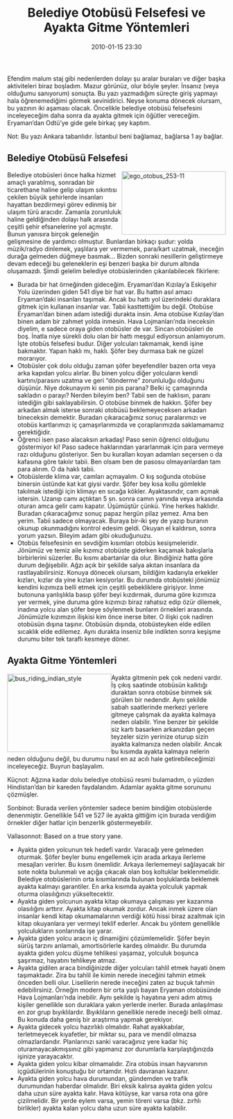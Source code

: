 ﻿---
layout: post
title: Belediye Otob&#252;s&#252; Felsefesi ve Ayakta Gitme Y&#246;ntemleri
date: 2010-01-15 23:30
comments: true
categories: []
---
<p>Efendim malum staj gibi nedenlerden dolayı şu aralar buraları ve diğer başka aktiviteleri biraz boşladım. Mazur görünüz, olur böyle şeyler. İnsanız (veya olduğumu sanıyorum) sonuçta. Bu yazı yazmadığım süreçte giriş yapmayı hala öğrenemediğimi görmek sevinidirici. Neyse konuma dönecek olursam, bu yazının iki aşaması olacak. Öncelikle belediye otobüsü felsefesini inceleyeceğim daha sonra da ayakta gitmek için öğütler vereceğim. Eryaman’dan Odtü’ye gide gele birkaç şey kaptım.</p>  <p>Not: Bu yazı Ankara tabanlıdır. İstanbul beni bağlamaz, bağlarsa 1 ay bağlar.</p>  <h2>Belediye Otobüsü Felsefesi</h2>  <p><img style="display: inline; margin-left: 0px; margin-right: 0px" title="ego_otobus_253-11" alt="ego_otobus_253-11" align="right" src="http://onurbaykal.com.tr/wp-content/uploads/2010/01/ego_otobus_25311.jpg" width="240" height="146" /> Belediye otobüsleri önce halka hizmet amaçlı yaratılmış, sonradan bir ticarethane haline gelip ulaşım sıkıntısı çekilen büyük şehirlerde insanları hayattan bezdirmeyi görev edinmiş bir ulaşım türü aracıdır. Zamanla zorunluluk haline geldiğinden dolayı halk arasında çeşitli şehir efsanelerine yol açmıştır. Bunun yanısıra birçok geleneğin gelişmesine de yardımcı olmuştur. Bunlardan birkaçı şudur: yolda müzik/radyo dinlemek, yaşlılara yer vermemek, para/kart uzatmak, ineceğin durağa gelmeden düğmeye basmak… Bizden sonraki nesillerin geliştirmeye devam edeceği bu geleneklerin eşi benzeri başka bir durum altında oluşamazdı. Şimdi gelelim belediye otobüslerinden çıkarılabilecek fikirlere:</p>  <ul>   <li>Burada bir hat örneğinden gideceğim. Eryaman’dan Kızılay’a Eskişehir Yolu üzerinden giden 541 diye bir hat var. Bu hattın asıl amacı Eryaman’daki insanları taşımak. Ancak bu hattı yol üzerindeki duraklara gitmek için kullanan insanlar var. Tabii kasttettiğim bu değil. Otobüse Eryaman’dan binen adam istediği durakta insin. Ama otobüse Kızılay’dan binen adam bir zahmet yolda inmesin. Hava Lojmanları’nda ineceksin diyelim, e sadece oraya giden otobüsler de var. Sincan otobüsleri de boş. İnatla niye sürekli dolu olan bir hattı meşgul ediyorsun anlamıyorum. İşte otobüs felsefesi budur. Diğer yolcuları takmamak, kendi işine bakmaktır. Yapan haklı mı, haklı. Şöfer bey durmasa bak ne güzel morarıyor.</li>    <li>Otobüsler çok dolu olduğu zaman şöfer beyefendiler bazen orta veya arka kapıdan yolcu alırlar. Bu binen yolcu diğer yolcuların kendi kartını/parasını uzatma ve geri “dönderme” zorunluluğu olduğunu düşünür. Niye dokunayım ki senin pis parana? Belki iç çamaşırında sakladın o parayı? Nerden bileyim ben? Tabii sen de haklısın, paranı istediğin gibi saklayabilirsin. O otobüse binmek de hakkın. Şöfer bey arkadan almak isterse sonraki otobüsü beklemeyeceksen arkadan bineceksin demektir. Buradan çıkaracağımız sonuç paralarımızı ve otobüs kartlarımızı iç çamaşırlarımızda ve çoraplarımızda saklamamamız gerektiğidir.</li>    <li>Öğrenci isen paso alacaksın arkadaş! Paso senin öğrenci olduğunu göstermiyor ki! Paso sadece haklarından yararlanmak için para vermeye razı olduğunu gösteriyor. Sen bu kuralları koyan adamları seçersen o da kafasına göre takılır tabii. Ben olsam ben de pasosu olmayanlardan tam para alırım. O da haklı tabii.</li>    <li>Otobüslerde klima var, camları açmayalım. O kış soğunda otobüse binersin üstünde kat kat giysi vardır. Şöfer bey kısa kollu gömlekle takılmak istediği için klimayı en sıcağa kökler. Ayaktasındır, cam açmak istersin. Uzanıp camı açtıktan 5 sn. sonra camın yanında veya arkasında oturan amca gelir camı kapatır. Üşümüştür çünkü. Yine herkes haklıdır. Buradan çıkaracağımız sonuç papaz hergün pilaz yemez. Ama ben yerim. Tabii sadece olmayacak. Buraya bir-iki şey de yazıp buranın okunup okunmadığını kontrol edesim geldi. Okuyan el kaldırsın, sonra yorum yazsın. Bileyim adam gibi okuduğunuzu.</li>    <li>Otobüs felsefesinin en sevdiğim kısımları otobüs kesişmeleridir. Jönümüz ve temiz aile kızımız otobüste giderken kaçamak bakışlarla birbirlerini süzerler. Bu kısmı abartanlar da olur. Bindiğiniz hatta göre durum değişebilir. Ağzı açık bir şekilde salya akıtan insanlara da rastlayabilirsiniz. Konuya dönecek olursam, bildiğim kadarıyla erkekler kızları, kızlar da yine kızları kesiyorlar. Bu durumda otobüsteki jönümüz kendini kızımıza belli etmek için çeşitli şebekliklere girişiyor. İnme butonuna yanlışlıkla basıp şöfer beyi kızdırmak, duruma göre kızımıza yer vermek, yine duruma göre kızımızı biraz rahatsız edip özür dilemek, inadına yolcu alan şöfer beye söylenmek bunların örnekleri arasında. Jönümüzle kızımızın ilişkisi kim önce inerse biter. O ilişki çok nadiren otobüsün dışına taşınır. Otobüsün dışında, otobüsteyken elde edilen sıcaklık elde edilemez. Aynı durakta inseniz bile indikten sonra keşişme durumu biter tek taraflı kesmeye döner.</li> </ul>  <h2>Ayakta Gitme Yöntemleri</h2>  <p><img style="display: inline; margin-left: 0px; margin-right: 0px" title="bus_riding_indian_style" alt="bus_riding_indian_style" align="left" src="http://onurbaykal.com.tr/wp-content/uploads/2010/01/bus_riding_indian_style.jpg" width="240" height="180" /> Ayakta gitmenin pek çok nedeni vardır. İş çıkış saatinde otobüsün kalktığı duraktan sonra otobüse binmek sık görülen bir nedendir. Aynı şekilde sabah saatlerinde merkezi yerlere gitmeye çalışmak da ayakta kalmaya neden olabilir. Yine benzer bir şekilde siz kartı basarken arkanızdan geçen teyzeler sizin yerinize oturup sizin ayakta kalmanıza neden olabilir. Ancak bu kısımda ayakta kalmaya nelerin neden olduğunu değil, bu durumu nasıl en az acılı hale getirebileceğimizi inceleyeceğiz. Buyrun başlayalım.</p>  <p>Küçnot: Ağzına kadar dolu belediye otobüsü resmi bulamadım, o yüzden Hindistan’dan bir kareden faydalandım. Adamlar ayakta gitme sorununu çözmüşler.</p>  <p>Sonbinot: Burada verilen yöntemler sadece benim bindiğim otobüslerde denenmiştir. Genellikle 541 ve 527 ile ayakta gittiğim için burada verdiğim örnekler diğer hatlar için benzerlik göstermeyebilir.</p>  <p>Vallasonnot: Based on a true story yane.</p>  <ul>   <li>Ayakta giden yolcunun tek hedefi vardır. Varacağı yere gelmeden oturmak. Şöfer beyler bunu engellemek için arada arkaya ilerleme mesajları verirler. Bu kısım önemlidir. Arkaya ilerlememeyi sağlayacak bir sote nokta bulunmalı ve açığa çıkacak olan boş koltuklar beklenmelidir. Belediye otobüslerinin orta kısımlarında bulunan boşluklarda beklemek ayakta kalmayı garantiler. En arka kısımda ayakta yolculuk yapmak oturma olasılığınızı yükseltecektir.</li>    <li>Ayakta giden yolcunun ayakta kitap okumaya çalışması yer kazanma olasılığını arttırır. Ayakta kitap okumak zordur. Ancak inmek üzere olan insanlar kendi kitap okumamalarının verdiği kötü hissi biraz azaltmak için kitap okuyanlara yer vermeyi teklif ederler. Ancak bu yöntem genellikle yolculukların sonlarında işe yarar.</li>    <li>Ayakta giden yolcu aracın iç dinamiğini çözümlemelidir. Şöfer beyin sürüş tarzını anlamalı, amortisörlerle kardeş olmalıdır. Bu durumda ayakta giden yolcu düşme tehlikesi yaşamaz, yolculuk boşunca şaşırmaz, hayatını tehlikeye atmaz.</li>    <li>Ayakta gidilen araca bindiğinizde diğer yolcuları tahlil etmek hayati önem taşımaktadır. Zira bu tahlil ile kimin nerede ineceğini tahmin etmek önceden belli olur. Liselilerin nerede ineceğini zaten az buçuk tahmin edebilirsiniz. Örneğin modern bir orta yaşlı bayan Eryaman otobüsünde Hava Lojmanları’nda inebilir. Aynı şekilde iş hayatına yeni adım atmış kişiler genellikle son duraklara yakın yerlerde inerler. Burada anlaşılması en zor grup bıyıklılardır. Bıyıklıların
genellikle nerede ineceği belli olmaz. Bu konuda daha geniş bir araştırma yapmak gerekiyor.</li>    <li>Ayakta gidecek yolcu hazırlıklı olmalıdır. Rahat ayakkabılar, terletmeyecek kıyafetler, bir miktar su, para ve mendil olmazsa olmazlardandır. Planlarınızı sanki varacağınız yere kadar hiç oturamayacakmışsınız gibi yapmanız zor durumlarla karşılaştığınızda işinize yarayacaktır.</li>    <li>Ayakta giden yolcu kibar olmamalıdır. Zira otobüs insan hayvanının içgüdülerinin konuştuğu bir ortamdır. Hızlı davranan kazanır.</li>    <li>Ayakta giden yolcu hava durumundan, gündemden ve trafik durumundan haberdar olmalıdır. Biri eksik kalırsa ayakta giden yolcu daha uzun süre ayakta kalır. Hava kötüyse, kar varsa rota ona göre çizilmelidir. Bir yerde eylem varsa, yemin töreni varsa (bkz. zırhlı birlikler) ayakta kalan yolcu daha uzun süre ayakta kalabilir.</li> </ul>
